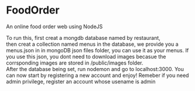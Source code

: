 # FoodOrder
An online food order web using NodeJS

To run this,  first creat a mongdb database named by restaurant,  
then creat a collection named menus in the database, we provide you a menus.json in in mongoDB json files folder, 
you can use it  as your menus. If you use this json, you dont need to download images becasue the corrsponding images are stored in /public/images folder.  
After the database being set, run nodemon and go to localhost:3000. 
You can now start by registering a new account and enjoy! Remeber if you need admin privilege, register an account whose usename is admin
